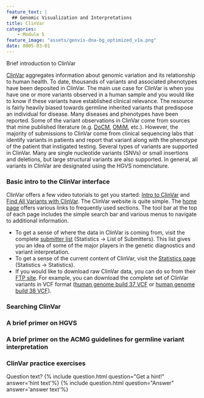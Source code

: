 ```yaml
---
feature_text: |
  ## Genomic Visualization and Interpretations
title: ClinVar
categories:
    - Module 5
feature_image: "assets/genvis-dna-bg_optimized_v1a.png"
date: 0005-03-01
---
```


Brief introduction to ClinVar

[ClinVar](https://www.ncbi.nlm.nih.gov/clinvar/) aggregates information about genomic variation and its relationship to human health. To date, thousands of variants and associated phenotypes have been deposited in ClinVar. The main use case for ClinVar is when you have one or more variants observed in a human sample and you would like to know if these variants have established clinical relevance. The resource is fairly heavily biased towards germline inherited variants that predispose an individual for disease. Many diseases and phenotypes have been reported. Some of the variant observations in ClinVar come from sources that mine published literature (e.g. [DoCM](http://docm.info), [OMiM](https://www.omim.org/), etc.). However, the majority of submissions to ClinVar come from clinical sequencing labs that identify variants in patients and report that variant along with the phenotype of the patient that instigated testing. Several types of variants are supported in ClinVar. Many are single nucleotide variants (SNVs) or small insertions and deletions, but large structural variants are also supported. In general, all variants in ClinVar are designated using the HGVS nomenclature. 

### Basic intro to the ClinVar interface
ClinVar offers a few video tutorials to get you started: [Intro to ClinVar](https://youtu.be/A8G3ej83ZgU) and [Find All Variants with ClinVar](https://youtu.be/H09-0pP48Us). The ClinVar website is quite simple. The [home page](https://www.ncbi.nlm.nih.gov/clinvar/) offers various links to frequently used sections. The tool bar at the top of each page includes the simple search bar and various menus to navigate to additional information.

* To get a sense of where the data in ClinVar is coming from, visit the complete [submitter list](https://www.ncbi.nlm.nih.gov/clinvar/docs/submitter_list/) (Statistics -> List of Submitters). This list gives you an idea of some of the major players in the genetic diagnostics and variant interpretation.
* To get a sense of the current content of ClinVar, visit the [Statistics page](https://www.ncbi.nlm.nih.gov/clinvar/submitters/) (Statistics -> Statistics).
* If you would like to download raw ClinVar data, you can do so from their [FTP site](ftp://ftp.ncbi.nlm.nih.gov/pub/clinvar/). For example, you can download the complete set of ClinVar variants in VCF format ([human genome build 37 VCF](ftp://ftp.ncbi.nlm.nih.gov/pub/clinvar/vcf_GRCh37/) or [human genome build 38 VCF](ftp://ftp.ncbi.nlm.nih.gov/pub/clinvar/vcf_GRCh38/)).

### Searching ClinVar


### A brief primer on HGVS


### A brief primer on the ACMG guidelines for germline variant interpretation


### ClinVar practice exercises

Question text?
{% include question.html question="Get a hint!" answer='hint text'%}
{% include question.html question="Answer" answer='answer text'%}
